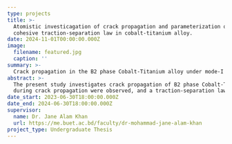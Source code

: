 ```yaml
---
type: projects
title: >-
  Atomistic investicagation of crack propagation and parameterization of
  cohesive traction-separation law in cobalt-titanium alloy.
date: 2024-11-01T00:00:00.000Z
image:
  filename: featured.jpg
  caption: ''
summary: >-
  Crack propagation in the B2 phase Cobalt-Titanium alloy under mode-I loading was investigated using molecular dynamics simulations
abstract: >-
  The present study investigates crack propagation of B2 phase Cobalt-Titanium alloy across a range of temperatures (300K, 600K, 900K) under mode-I loading based on constrained three-dimensional atomistic simulations. Stress developments and lattice structure evolution
  during crack propagation were observed, and a traction-separation law for cohesive zone modeling was developed from these simulations to integrate atomistic insights into macroscopic fracture models. The computations under the mode I condition show that crack growth, even in the nano-scale single-crystal Co-Ti, is in the form of void nucleation, void growth, and coalescence, similar to ductile fracture at the mesoscale. This information can contribute to the understanding and characterizing of Co-Ti’s mechanical response under the mode-I loading conditions and how fracture will propagate on a molecular level. Moreover, the cohesive traction-separation law modeled in this study based on the traction-separation curve can be used in the macro-scale FEM study to simulate arbitrary crack propagation in the bulk material. 
date_start: 2023-06-30T18:00:00.000Z
date_end: 2024-06-30T18:00:00.000Z
supervisor: 
  name: Dr. Jane Alam Khan
  url: https://me.buet.ac.bd/faculty/dr-mohammad-jane-alam-khan
project_type: Undergraduate Thesis
---
```


